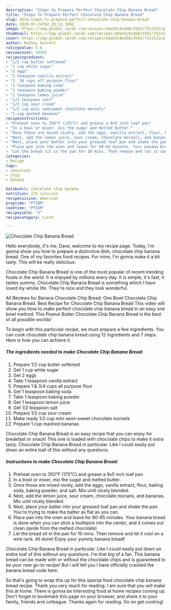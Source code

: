 ```yaml
---
description: "Steps to Prepare Perfect Chocolate Chip Banana Bread"
title: "Steps to Prepare Perfect Chocolate Chip Banana Bread"
slug: 1624-steps-to-prepare-perfect-chocolate-chip-banana-bread
date: 2020-07-24T02:10:12.389Z
image: https://img-global.cpcdn.com/recipes/a8ad3c8a368c3582/751x532cq70/chocolate-chip-banana-bread-recipe-main-photo.jpg
thumbnail: https://img-global.cpcdn.com/recipes/a8ad3c8a368c3582/751x532cq70/chocolate-chip-banana-bread-recipe-main-photo.jpg
cover: https://img-global.cpcdn.com/recipes/a8ad3c8a368c3582/751x532cq70/chocolate-chip-banana-bread-recipe-main-photo.jpg
author: Rodney Garrett
ratingvalue: 4.6
reviewcount: 10763
recipeingredient:
- "1/2 cup butter softened"
- "1 cup white sugar"
- "2 eggs"
- "1 teaspoon vanilla extract"
- "1  34 cups all purpose flour"
- "1 teaspoon baking soda"
- "1 teaspoon baking powder"
- "1 teaspoon lemon juice"
- "1/2 teaspoon salt"
- "1/2 cup sour cream"
- "1/2 cup mini semisweet chocolate morsels"
- "1 cup mashed bananas"
recipeinstructions:
- "Preheat oven to 350°F (175°C) and grease a 9x5 inch loaf pan"
- "In a bowl or mixer, mix the sugar and melted butter."
- "Once those are mixed nicely, add the eggs, vanilla extract, flour, baking soda, baking powder, and salt. Mix until nicely blended."
- "Next, add the lemon juice, sour cream, chocolate morsels, and bananas. Mix until nicely blended."
- "Next, place your batter into your greased loaf pan and shake the pan. You&#39;re trying to make the batter as flat as you can."
- "Place pan into the oven and leave for 60-65 minutes. Your banana bread is done when you can stick a toothpick into the center, and it comes out clean.(aside from the melted chocolate)"
- "Let the bread sit in the pan for 10 mins. Then remove and let it cool on a wire rack. All done! Enjoy your yummy banana bread!"
categories:
- Recipe
tags:
- chocolate
- chip
- banana

katakunci: chocolate chip banana 
nutrition: 170 calories
recipecuisine: American
preptime: "PT38M"
cooktime: "PT55M"
recipeyield: "3"
recipecategory: Lunch

---
```



![Chocolate Chip Banana Bread](https://img-global.cpcdn.com/recipes/a8ad3c8a368c3582/751x532cq70/chocolate-chip-banana-bread-recipe-main-photo.jpg)

Hello everybody, it's me, Dave, welcome to my recipe page. Today, I'm gonna show you how to prepare a distinctive dish, chocolate chip banana bread. One of my favorites food recipes. For mine, I'm gonna make it a bit tasty. This will be really delicious.

Chocolate Chip Banana Bread is one of the most popular of recent trending foods in the world. It is enjoyed by millions every day. It is simple, it's fast, it tastes yummy. Chocolate Chip Banana Bread is something which I have loved my whole life. They're nice and they look wonderful.

All Reviews for Banana Chocolate Chip Bread. One Bowl Chocolate Chip Banana Bread. Best Recipe for Chocolate Chip Banana Bread This video will show you How to make perfect chocolate chip banana bread in an easy one bowl method. This Peanut Butter Chocolate Chip Banana Bread is the best of all possible worlds!


To begin with this particular recipe, we must prepare a few ingredients. You can cook chocolate chip banana bread using 12 ingredients and 7 steps. Here is how you can achieve it.

<!--inarticleads1-->

##### The ingredients needed to make Chocolate Chip Banana Bread:

1. Prepare 1/2 cup butter softened
1. Get 1 cup white sugar
1. Get 2 eggs
1. Take 1 teaspoon vanilla extract
1. Prepare 1 &amp; 3/4 cups all purpose flour
1. Get 1 teaspoon baking soda
1. Take 1 teaspoon baking powder
1. Get 1 teaspoon lemon juice
1. Get 1/2 teaspoon salt
1. Prepare 1/2 cup sour cream
1. Make ready 1/2 cup mini semi-sweet chocolate morsels
1. Prepare 1 cup mashed bananas


Chocolate Chip Banana Bread is an easy recipe that you can enjoy for breakfast or snack! This one is loaded with chocolate chips to make it extra tasty. Chocolate Chip Banana Bread in particular. Like I could easily put down an entire loaf of this without any questions. 

<!--inarticleads2-->

##### Instructions to make Chocolate Chip Banana Bread:

1. Preheat oven to 350°F (175°C) and grease a 9x5 inch loaf pan
1. In a bowl or mixer, mix the sugar and melted butter.
1. Once those are mixed nicely, add the eggs, vanilla extract, flour, baking soda, baking powder, and salt. Mix until nicely blended.
1. Next, add the lemon juice, sour cream, chocolate morsels, and bananas. Mix until nicely blended.
1. Next, place your batter into your greased loaf pan and shake the pan. You&#39;re trying to make the batter as flat as you can.
1. Place pan into the oven and leave for 60-65 minutes. Your banana bread is done when you can stick a toothpick into the center, and it comes out clean.(aside from the melted chocolate)
1. Let the bread sit in the pan for 10 mins. Then remove and let it cool on a wire rack. All done! Enjoy your yummy banana bread!


Chocolate Chip Banana Bread in particular. Like I could easily put down an entire loaf of this without any questions. I&#39;m that big of a fan. This banana bread can be made with or without the chocolate chips and is guaranteed to be your new go-to recipe! But I will tell you I have officially cracked the banana bread code here. 

So that's going to wrap this up for this special food chocolate chip banana bread recipe. Thank you very much for reading. I am sure that you will make this at home. There is gonna be interesting food at home recipes coming up. Don't forget to bookmark this page on your browser, and share it to your family, friends and colleague. Thanks again for reading. Go on get cooking!
